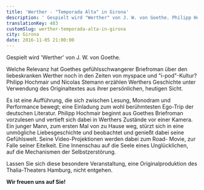 ```yaml
---
title: 'Werther - "Temporada Alta" in Girona'
description: ' Gespielt wird "Werther" von J. W. von Goethe. Philipp Hochmair und Nicolas Stemann erzählen Werthers Geschichte unter Verwendung des Originaltextes aus ihrer persönlichen, heutigen Sicht. '
translationKey: 483
customSlug: werther-temporada-alta-in-girona
city: Girona
date: 2016-11-05 21:00:00
---
```


Gespielt wird 'Werther' von J. W. von Goethe.

Welche Relevanz hat Goethes gefühlsschwangerer Briefroman über den liebeskranken Werther noch in den Zeiten von myspace und "i-pod"-Kultur? Philipp Hochmair und Nicolas Stemann erzählen Werthers Geschichte unter Verwendung des Originaltextes aus ihrer persönlichen, heutigen Sicht.

Es ist eine Aufführung, die sich zwischen Lesung, Monodram und Performance bewegt; eine Einladung zum wohl berühmtesten Ego-Trip der deutschen Literatur. Philipp Hochmair beginnt aus Goethes Briefroman vorzulesen und vertieft sich dabei in Werthers Zustände vor einer Kamera. Ein junger Mann, zum ersten Mal von zu Hause weg, stürzt sich in eine unmögliche Liebesgeschichte und beobachtet und genießt dabei seine Gefühlswelt. Seine Video-Projektionen werden dabei zum Road- Movie, zur Falle seiner Eitelkeit. Eine Innenschau auf die Seele eines Unglücklichen, auf die Mechanismen der Selbstzerstörung.

Lassen Sie sich diese besondere Veranstaltung, eine Originalproduktion des Thalia-Theaters Hamburg, nicht entgehen.

<strong>Wir freuen uns auf Sie!</strong>

